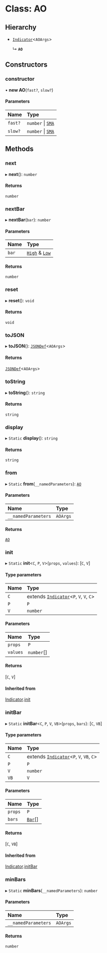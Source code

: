# Class: AO

## Hierarchy

- [`Indicator`](Indicator.md)<`AOArgs`\>

  ↳ **`AO`**

## Constructors

### constructor

• **new AO**(`fast?`, `slow?`)

#### Parameters

| Name    | Type                        |
| :------ | :-------------------------- |
| `fast?` | `number` \| [`SMA`](SMA.md) |
| `slow?` | `number` \| [`SMA`](SMA.md) |

## Methods

### next

▸ **next**(): `number`

#### Returns

`number`

### nextBar

▸ **nextBar**(`bar`): `number`

#### Parameters

| Name  | Type                                                            |
| :---- | :-------------------------------------------------------------- |
| `bar` | [`High`](../interfaces/High.md) & [`Low`](../interfaces/Low.md) |

#### Returns

`number`

### reset

▸ **reset**(): `void`

#### Returns

`void`

### toJSON

▸ **toJSON**(): [`JSONDef`](../modules.md#jsondef)<`AOArgs`\>

#### Returns

[`JSONDef`](../modules.md#jsondef)<`AOArgs`\>

### toString

▸ **toString**(): `string`

#### Returns

`string`

### display

▸ `Static` **display**(): `string`

#### Returns

`string`

### from

▸ `Static` **from**(`__namedParameters`): [`AO`](AO.md)

#### Parameters

| Name                | Type     |
| :------------------ | :------- |
| `__namedParameters` | `AOArgs` |

#### Returns

[`AO`](AO.md)

### init

▸ `Static` **init**<`C`, `P`, `V`\>(`props`, `values`): [`C`, `V`]

#### Type parameters

| Name | Type                                                     |
| :--- | :------------------------------------------------------- |
| `C`  | extends [`Indicator`](Indicator.md)<`P`, `V`, `V`, `C`\> |
| `P`  | `P`                                                      |
| `V`  | `number`                                                 |

#### Parameters

| Name     | Type       |
| :------- | :--------- |
| `props`  | `P`        |
| `values` | `number`[] |

#### Returns

[`C`, `V`]

#### Inherited from

[Indicator](Indicator.md).[init](Indicator.md#init)

### initBar

▸ `Static` **initBar**<`C`, `P`, `V`, `VB`\>(`props`, `bars`): [`C`, `VB`]

#### Type parameters

| Name | Type                                                      |
| :--- | :-------------------------------------------------------- |
| `C`  | extends [`Indicator`](Indicator.md)<`P`, `V`, `VB`, `C`\> |
| `P`  | `P`                                                       |
| `V`  | `number`                                                  |
| `VB` | `V`                                                       |

#### Parameters

| Name    | Type                         |
| :------ | :--------------------------- |
| `props` | `P`                          |
| `bars`  | [`Bar`](../modules.md#bar)[] |

#### Returns

[`C`, `VB`]

#### Inherited from

[Indicator](Indicator.md).[initBar](Indicator.md#initbar)

### minBars

▸ `Static` **minBars**(`__namedParameters`): `number`

#### Parameters

| Name                | Type     |
| :------------------ | :------- |
| `__namedParameters` | `AOArgs` |

#### Returns

`number`
